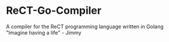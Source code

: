 # ReCT-Go-Compiler
A compiler for the ReCT programming language written in Golang  
"Imagine having a life"  - Jimmy

